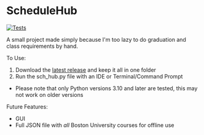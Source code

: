 # ScheduleHub
[![Tests](https://github.com/ethanc-ec/ScheduleHub/actions/workflows/tests.yml/badge.svg)](https://github.com/ethanc-ec/ScheduleHub/actions/workflows/tests.yml)

A small project made simply because I'm too lazy to do graduation and class requirements by hand.

To Use:
  1. Download the [latest release](https://github.com/ethanc-ec/ScheduleHub/releases) and keep it all in one folder
  2. Run the sch_hub.py file with an IDE or Terminal/Command Prompt
  - Please note that only Python versions 3.10 and later are tested, this may not work on older versions
  
Future Features:
  - GUI
  - Full JSON file with *all* Boston University courses for offline use
